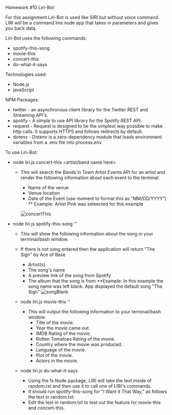 Homework #10 Liri-Bot

For this assignment Liri-Bot is used like SIRI but without voice command.  LIRI will be a command line node app that takes in parameters and gives you back data.

Liri-Bot uses the following commands:
* spotify-this-song
* movie-this
* concert-this
* do-what-it-says

Technologies used: 
* Node.js
* javaScript

NPM Packages:
* twitter - an asynchronous client library for the Twitter REST and Streaming API's.
* spotify - A simple to use API library for the Spotify REST API.
* request - Request is designed to be the simplest way possible to make http calls. It supports HTTPS and follows redirects by default.
* dotenv - Dotenv is a zero-dependency module that loads environment variables from a .env file into process.env

To use Liri-Bot:  
* node liri.js concert-this <artist/band name here>
  * This will search the Bands in Town Artist Events API for an artist and render the following information about each event to the terminal:
      * Name of the venue
      * Venue location
      * Date of the Event (use moment to format this as "MM/DD/YYYY")
      **  Example: Artist Pink was seleected for this example

     ![concertThis](https://github.com/rmsmall7/Liri-Bot/blob/master/video/concertThis.gif)   

* node liri.js spotify-this-song '<song name here>'
  * This will show the following information about the song in your terminal/bash window.
  * If there is not song entered then the application will return "The Sign" by Ace of Base
      * Artist(s)
      * The song's name
      * A preview link of the song from Spotify
      * The album that the song is from
   **Example: In this example the song name was left blank.  App displayed the default song "The Sign"
     ![songBlank](https://github.com/rmsmall7/Liri-Bot/blob/master/video/songBlank.gif)
  
  * node liri.js movie-this '<movie name here>'
    * This will output the following information to your terminal/bash window:
      * Title of the movie.
      * Year the movie came out.
      * IMDB Rating of the movie.
      * Rotten Tomatoes Rating of the movie.
      * Country where the movie was produced.
      * Language of the movie.
      * Plot of the movie.
      * Actors in the movie.
  
   * node liri.js do-what-it-says
      * Using the fs Node package, LIRI will take the text inside of random.txt and then use it to call one of LIRI's commands.
      * It should run spotify-this-song for "I Want it That Way," as follows the text in random.txt.
      * Edit the text in random.txt to test out the feature for movie-this and concert-this.

  
  
  




